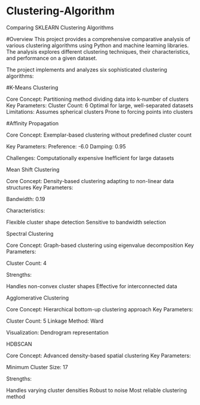 # Clustering-Algorithm
Comparing SKLEARN Clustering Algorithms

#Overview
This project provides a comprehensive comparative analysis of various clustering algorithms using Python and machine learning libraries. The analysis explores different clustering techniques, their characteristics, and performance on a given dataset.

The project implements and analyzes six sophisticated clustering algorithms:

#K-Means Clustering

  Core Concept: Partitioning method dividing data into k-number of clusters
  Key Parameters:
    Cluster Count: 6
    Optimal for large, well-separated datasets
  Limitations:
    Assumes spherical clusters
    Prone to forcing points into clusters

#Affinity Propagation

  Core Concept: Exemplar-based clustering without predefined cluster count

  Key Parameters:
    Preference: -6.0
    Damping: 0.95

  Challenges:
    Computationally expensive
    Inefficient for large datasets




Mean Shift Clustering

Core Concept: Density-based clustering adapting to non-linear data structures
Key Parameters:

Bandwidth: 0.19


Characteristics:

Flexible cluster shape detection
Sensitive to bandwidth selection




Spectral Clustering

Core Concept: Graph-based clustering using eigenvalue decomposition
Key Parameters:

Cluster Count: 4


Strengths:

Handles non-convex cluster shapes
Effective for interconnected data




Agglomerative Clustering

Core Concept: Hierarchical bottom-up clustering approach
Key Parameters:

Cluster Count: 5
Linkage Method: Ward


Visualization: Dendrogram representation


HDBSCAN

Core Concept: Advanced density-based spatial clustering
Key Parameters:

Minimum Cluster Size: 17


Strengths:

Handles varying cluster densities
Robust to noise
Most reliable clustering method
